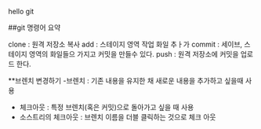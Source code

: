 hello git

##git 명령어 요약

clone : 원격 저장소 복사
add : 스테이지 영역 작업 화일 추ㅏ가
commit : 세이브, 스테이지 영역의 화일들으 가지고 커밋을 만들수 있다.
push : 원격 저장소에 커밋을 업로드 한다.


**브렌치 변경하기
-브렌치 : 기존 내용을 유지한 채 새로운 내용을 추가하고 싶을때 사용
- 체크아웃 : 특정 브렌치(혹은 커밋)으로 돌아가고 싶을 때 사용
- 소스트리의 체크아웃 : 브렌치 이름을 더블 클릭하는 것으로 체크 아웃